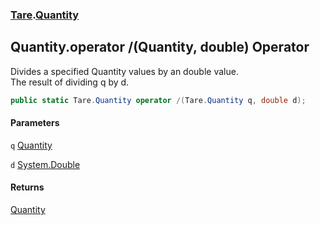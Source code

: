 ### [Tare](Tare.md 'Tare').[Quantity](Tare.Quantity.md 'Tare.Quantity')

## Quantity.operator /(Quantity, double) Operator

Divides a specified Quantity values by an double value.  
<returns>The result of dividing q by d.</returns>

```csharp
public static Tare.Quantity operator /(Tare.Quantity q, double d);
```
#### Parameters

<a name='Tare.Quantity.op_Division(Tare.Quantity,double).q'></a>

`q` [Quantity](Tare.Quantity.md 'Tare.Quantity')

<a name='Tare.Quantity.op_Division(Tare.Quantity,double).d'></a>

`d` [System.Double](https://docs.microsoft.com/en-us/dotnet/api/System.Double 'System.Double')

#### Returns
[Quantity](Tare.Quantity.md 'Tare.Quantity')